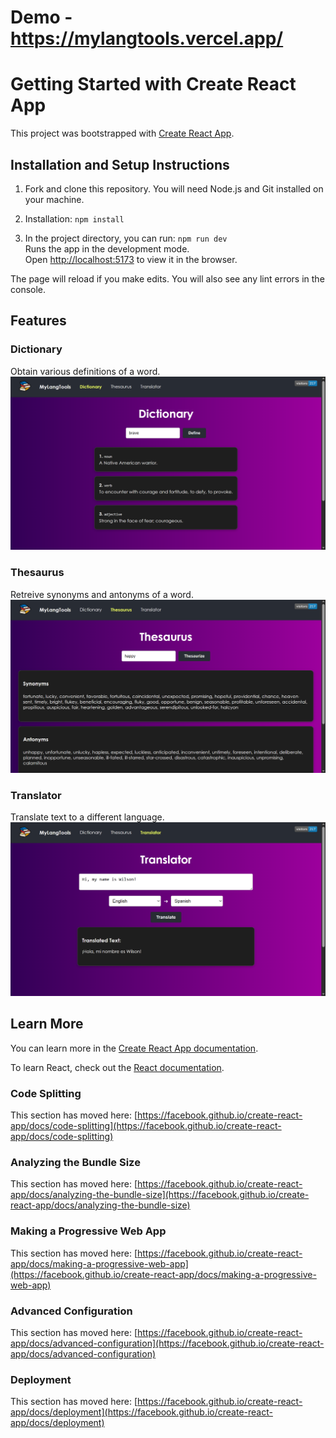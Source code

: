 # Demo - https://mylangtools.vercel.app/

# Getting Started with Create React App

This project was bootstrapped with [Create React App](https://github.com/facebook/create-react-app).

## Installation and Setup Instructions

1. Fork and clone this repository. You will need Node.js and Git installed on your machine.

2. Installation: `npm install`

3. In the project directory, you can run: `npm run dev`\
Runs the app in the development mode.\
Open [http://localhost:5173](http://localhost:5173) to view it in the browser.

The page will reload if you make edits. You will also see any lint errors in the console.

## Features

### Dictionary
Obtain various definitions of a word.<br>
![image](https://raw.githubusercontent.com/wlsntrn03/my-lang-tools/refs/heads/main/public/dictionary.PNG)

### Thesaurus
Retreive synonyms and antonyms of a word.<br>
![image](https://raw.githubusercontent.com/wlsntrn03/my-lang-tools/refs/heads/main/public/thesaurus.PNG)

### Translator
Translate text to a different language.<br>
![image](https://raw.githubusercontent.com/wlsntrn03/my-lang-tools/refs/heads/main/public/translator.PNG)

## Learn More

You can learn more in the [Create React App documentation](https://facebook.github.io/create-react-app/docs/getting-started).

To learn React, check out the [React documentation](https://reactjs.org/).

### Code Splitting

This section has moved here: [https://facebook.github.io/create-react-app/docs/code-splitting](https://facebook.github.io/create-react-app/docs/code-splitting)

### Analyzing the Bundle Size

This section has moved here: [https://facebook.github.io/create-react-app/docs/analyzing-the-bundle-size](https://facebook.github.io/create-react-app/docs/analyzing-the-bundle-size)

### Making a Progressive Web App

This section has moved here: [https://facebook.github.io/create-react-app/docs/making-a-progressive-web-app](https://facebook.github.io/create-react-app/docs/making-a-progressive-web-app)

### Advanced Configuration

This section has moved here: [https://facebook.github.io/create-react-app/docs/advanced-configuration](https://facebook.github.io/create-react-app/docs/advanced-configuration)

### Deployment

This section has moved here: [https://facebook.github.io/create-react-app/docs/deployment](https://facebook.github.io/create-react-app/docs/deployment)

